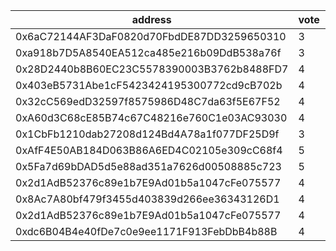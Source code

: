 address|vote|timestamp|signature
---|---|---|---
0x6aC72144AF3DaF0820d70FbdDE87DD3259650310|3|1613490930|0x0016bdca9943e9cef670e4a9f78ed32064589203a3066514f16778ee057aa11e4e0fabf3ae68ecfe5dfb93e0400717dc94a1bafea1c98a484a2600f9eb118f431c
0xa918b7D5A8540EA512ca485e216b09DdB538a76f|3|1613511084|0x1e3ed5fda1027b17c2d0aef23d4cbd373108fc7ddd5393627207e34046184de0349ae34ffd8d966292a59f2fb55e4d562752910df31bec7d3b5c91d7a95871b01b
0x28D2440b8B60EC23C5578390003B3762b8488FD7|4|1613520385|0xb1e1f5b869c401b87a0ab12f76cc7fab7430ba06194f98eb50e4b919baeb0330129a1c5a8eb318d36c03bcdb82380456a9d2e498d2867d3bdc2396c78c2148f71c
0x403eB5731Abe1cF5423424195300772cd9cB702b|4|1613520441|0x0c795ed89e769a45069e7db9c575de46da7f296329f4fa091d7d115c7e19289b47c8c6b15c77e33c7307d68c8c2bf19461f5889b7e55e4cf042755829caf1cf41b
0x32cC569edD32597f8575986D48C7da63f5E67F52|4|1613527395|0x1d4cbf47ec6f41fcd6adbbcb7020ae730499807600f5c0c6ce07b9a9dc6430b840d520a82b2b4ca1ca24b11f1d220824d9aa5b1ad4074013a09ce7db451be4411c
0xA60d3C68cE85B74c67C48216e760C1e03AC93030|4|1613528199|0x030e1270aa3c92c72a8163967bf2901c284a175fe3402fbbee7843ab2965be6f201bc9d9a3c2517bea57bc8ba28a3de1bca41e565a48f797f5a9b946f2c719481c
0x1CbFb1210dab27208d124Bd4A78a1f077DF25D9f|3|1613536132|0x01c4919dfa31600904d686e4888ade6c0c6245028a34c2f09211aba2a4fa6a5c7385588ac66318378b8f0a49021a7f9c0e8c3d9067586edb4ec838672e0843031c
0xAfF4E50AB184D063B86A6ED4C02105e309cC68f4|5|1613549866|0x01299a07eeca349c3f7d5e138f1ee0c61977ba8ad667ea04476c40460995465d559d0c67fbb95e5d9c92b586f939c9811099962e5275737d2918aee9670232fa1c
0x5Fa7d69bDAD5d5e88ad351a7626d00508885c723|5|1613552943|0xc5f22f2909f1e66f46bfa8356528323b409ed05cd3af66c778a1bf6f31f331460a85c57d6791dd8d534bff6338e698c3f29d1382380c12d513265d1d6cdf1e021b
0x2d1AdB52376c89e1b7E9Ad01b5a1047cFe075577|4|1613554061|0xda3cdb9eb33cd31dbcf03bf3a9644f37e3dbaded2a990f7647e51ea975389723289f55b755d7914392170da33be10be9050458b8abc68d28c9f60e93246d94511c
0x8Ac7A80bf479f3455d403839d266ee36343126D1|4|1613554125|0xced356f60139dbb4a9fcb9e4497bcfbbdfa3d9d15d4432f031d3381ec844f91a2fc8a9792fef0f22fb7c64c00b64a1a449c55c3171d9d158ae5898d3eb47ba001c
0x2d1AdB52376c89e1b7E9Ad01b5a1047cFe075577|4|1613554189|0x9ef680b082338c2e898e7aa770d7250fec9b60b36ad92212fdbf7ed4d8ab5cd76556aec65da7d610c105631a77b87705c05a7efedb40ed852ea00f550c8904951b
0xdc6B04B4e40fDe7c0e9ee1171F913FebDbB4b88B|4|1613559887|0x4ece3fc9975df9ea59bb43a2dc96db729f1287358b81d8ff9458a8640cbb73e7385ed734abb99594118e5072351a0480cf7a04a9944c77837e2fefb3502f4eb91c